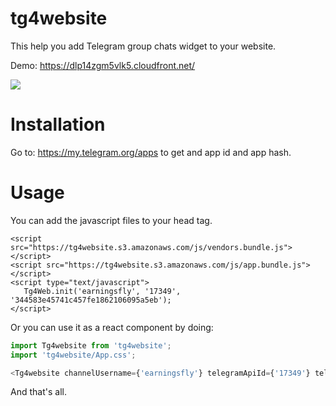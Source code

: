 # tg4website

This help you add Telegram group chats widget to your website. 

Demo: https://dlp14zgm5vlk5.cloudfront.net/

![](https://i.imgur.com/bPNSFCk.png)

# Installation

Go to: https://my.telegram.org/apps to get and app id and app hash.

# Usage

You can add the javascript files to your head tag.

```
<script src="https://tg4website.s3.amazonaws.com/js/vendors.bundle.js"></script>
<script src="https://tg4website.s3.amazonaws.com/js/app.bundle.js"></script>
<script type="text/javascript">
   Tg4Web.init('earningsfly', '17349', '344583e45741c457fe1862106095a5eb');
</script>
```

Or you can use it as a react component by doing:

```js
import Tg4website from 'tg4website';
import 'tg4website/App.css';

<Tg4website channelUsername={'earningsfly'} telegramApiId={'17349'} telegramApiHash={'344583e45741c457fe1862106095a5eb'} />
```

And that's all.
